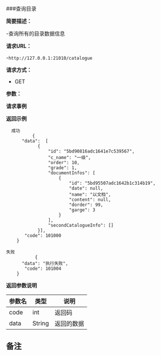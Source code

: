 ###查询目录

**简要描述：** 

-查询所有的目录数据信息

**请求URL：** 

-`http://127.0.0.1:21010/catalogue`

**请求方式：**

- GET 

**参数：** 


**请求事例**

 **返回示例**
 
```
  成功
          {
      "data":  [
            {
                "id": "5bd90816adc1641e7c539567",
                "c_name": "一级",
                "order": 10,
                "grade": 1,
                "documentInfos": [
                    {
                        "id": "5bd95507adc1642b1c314b19",
                        "date": null,
                        "name": "以文档",
                        "content": null,
                        "dorder": 99,
                        "garge": 3
                    }
                ],
                "secondCatalogueInfo": []
            }],
       "code": 101000
    }
```

```
失败
           {
      "data": "执行失败",
       "code": 101004
    }
```

**返回参数说明**

| 参数名  |   类型     |说明|
| ------ | -------- |------|
| code | int |返回码|
|data|String|返回的数据|

**备注**
-

